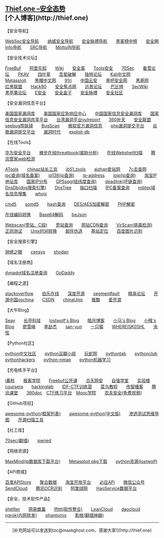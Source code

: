 <html><head><title>Thief安全态势</title><link rel='stylesheet' id='twentytwelve-style-css'  href='http://thief.one/css/collect_url/style.css' type='text/css' media='all' /></head><body><h2 class="site-title"><a href="http://thief.one/collect_url/" rel="home">Thief.one &#8211;安全态势</a>　　　　　　　　　　　　　　[个人博客](http://thief.one)</h2>
【安全导航】

[WebSec安全导航](http://nav.mayter.cn/index.htm)　　[纳威安全导航](http://navisec.it/)　　[安全脉搏导航](http://nav.secpulse.com/)　　[黑客榜中榜](http://www.cn-hack.cn/)　　[安全圈Info导航](http://www.anquanquan.info/)　　[SRC导航](http://www.srcsec.com/?milw0rm.cn)　　[MottoIN导航](http://www.mottoin.com/navs)　　

【安全技术论坛】

[FreeBuf](http://www.freebuf.com/)　　[阿里先知](https://xianzhi.aliyun.com/forum/)　　[Wiki](http://wiki.ioin.in/)　　[安全客](http://bobao.360.cn/)　　[Tools安全](https://www.t00ls.net/)　　[70Sec](https://www.70sec.com/)　　[看雪论坛](http://www.pediy.com/)　　[PKAV](http://www.pkav.net/)　　[四叶草](http://lab.seclover.com/)　　[吾爱破解](http://www.52pojie.cn/)　　[独特论坛](http://www.52pojie.cn/)　　[Kali中文网](http://www.kali.org.cn/)　　[Metasploit](http://www.metasploit.cn/)　　[黑帽中文网](http://bbs.chinablackhat.com/)　　[91ri](http://www.91ri.org/)　　[中国云安](http://www.yunsec.net/)　　[黑吧安全网](http://www.myhack58.com/)　　[黑基网](http://www.hackbase.com/)　　[红黑联盟](http://www.2cto.com/)　　[Hack80](http://www.hack80.com/)　　[安全焦点网](http://www.chncto.com/)　　[远景论坛](http://bbs.pcbeta.com/)　　[巴比特](http://8btc.com/)　　[SecWiki](https://www.sec-wiki.com/)　　[黑苹果论坛](https://imac.hk/)　　[E安全](https://www.easyaq.com/)　　[安全盒子](http://www.secbox.cn/)　　[安全脉搏](https://www.secpulse.com/?navisec)　　[安全社区](http://www.secquan.org)

【安全漏洞信息平台】

[美国国家漏洞库](http://nvd.nist.gov/)　　[美国国家应急响应中心](https://www.us-cert.gov/)　　[中国国家信息安全漏洞库](http://www.cnnvd.org.cn/)　　[国家信息安全漏洞共享平台](http://www.cnvd.org.cn/)　　[台湾漏洞平台vulreport](https://vulreport.net/)　　[360补天](https://butian.360.cn/)　　[安全联盟](https://www.anquan.org/)　　[seebug照妖镜](https://www.seebug.org)　　[BugScan](http://www.bugscan.net/)　　[微软官方漏洞信息](https://technet.microsoft.com/en-us/library/security/MS15-034)　　[php漏洞提交平台](https://bugs.php.net/)　　[谷歌漏洞提交平台](https://bugs.chromium.org/hosting/)　　[漏洞时代](http://0day5.com/)　　[exploit-db](https://www.exploit-db.com/)

【在线Tools】

[华为安全平台](http://sec.huawei.com/sec/web/index.do)　　[微步在线threatbook(威胁分析)](https://x.threatbook.cn/)　　[在线Webshell扫描](http://scanner.baidu.com)　　[腾讯管家web检测](http://guanjia.qq.com/online_server/webindex.html)　　

[ATools](http://www.atool.org/)　　[chinaz站长工具](http://tool.chinaz.com/)　　[jb51_tools](http://tools.jb51.net/)　　[aizhan爱站网](http://www.aizhan.com/)　　[7c去查网](http://www.7c.com/)　　[ipc查询(域名备案)](http://www.icpchaxun.com/)　　[ip138(ip查询)](http://www.ip138.com/)　　[ip-address](http://www.ip-adress.com/)　　[ipip(ip查询)](http://www.ipip.net/)　　[淘宝IP地址库](http://ip.taobao.com/ipSearch.php)　　[国家IP分布](http://ipblock.chacuo.net/)　　[GPSspg(经纬度查询)](http://www.gpsspg.com/)　　[deadlink(坏链查询)](http://www.deadlinkchecker.com/)　　[DnsDb(dns搜索引擎)](https://dnsdb.io/zh-cn/search?q=)　　[DnsTree](http://www.dnstree.com/)　　[端口扫描](http://www.t1shopper.com/tools/port-scan/#)　　[IPC备案查询](http://www.beianbeian.com/)　　[robtex域名信息搜集](https://www.robtex.com/)　　[whois](https://www.who.is/)

[cmd5](http://www.cmd5.com/)　　[somd5](http://www.somd5.com/)　　[hash查询](http://cracker.offensive-security.com/index.php)　　[DES/AES加密解密](http://tool.chacuo.net/cryptdes)　　[PHP解密](http://dezend.qiling.org/member/register.html)

[在线编码转换](http://www.jb51.net/tools/zhuanhuan.htm)　　[Base64解码](http://www1.tc711.com/tool/BASE64.htm)　　[beJson](http://www.bejson.com/)　　

[Webscan(旁站、C段)](http://www.webscan.cc/)　　[旁站查询](http://www.yougetsignal.com/tools/web-sites-on-web-server/)　　[网站CDN查询](http://www.cdnplanet.com/tools/cdnfinder/)　　[VirScan(病毒检测)](http://www.virscan.org/)　　[正则测试](http://regexr.com/)　　[Unix时间转换](http://www.epochconverter.com/)　　[邮件伪造](http://tool.chacuo.net/mailanonymous/)　　[基站定位](https://www.opengps.cn/)　　[百度图片识别](http://image.baidu.com/?fr=shitu)

【安全搜索引擎】

[钟馗之眼](https://www.zoomeye.org/)　　[censys](https://www.censys.io/)　　[shodan](https://www.shodan.io/)　　

【域名注册商】

[dynadot域名注册查询](https://www.dynadot.com/)　　[GoDaddy](https://sg.godaddy.com/)　　

【编程之道】

[stackoverflow](http://stackoverflow.com/)　　[伯乐在线](http://www.jobbole.com/)　　[深度开源](http://www.open-open.com/)　　[segmentfault](https://segmentfault.com/)　　[精易论坛](http://bbs.125.la/)　　[开源中国oschina](https://www.oschina.net/)　　[CSDN](http://blog.csdn.net/)　　[chinaUnix](http://bbs.chinaunix.net/)　　[推酷](http://www.tuicool.com/)　　[爱开源](http://www.aikaiyuan.com/)

【大牛Blog】

[Seay](http://www.cnseay.com/)　　[长亭科技](http://paper.seebug.org/)　　[lostwolf's Blog](http://wolvez.club/)　　[暗月博客](http://www.moonsec.com/)　　[小马's Blog](http://www.i0day.com)　　[小残's Blog](https://www.exehack.net/)　　[廖雪峰](http://www.liaoxuefeng.com/)　　[李劼杰](http://www.lijiejie.com/)　　[san-yun](http://san-yun.iteye.com/)　　[一只猿](http://www.92ez.com/)　　[WHEREISK0SHL](http://whereisk0shl.top/)　　[余弦](http://evilcos.me/)

【Python社区】

[python中文社区](http://www.pystyle.com/)　　[python豆瓣小组](https://www.douban.com/group/python/)　　[玩蛇网](http://www.iplaypy.com/)　　[pythontab](http://www.pythontab.com/)　　[pythonclub](http://www.pythonclub.org/)　　[pythonhackers](http://pythonhackers.com)　　[python-nmap](http://xael.org/pages/python-nmap-en.html)　　[python机器学习](http://www.jianshu.com/p/08ca72a0cf14)

【充电练手平台】

[i春秋](http://www.ichunqiu.com/)　　[极客学院](http://www.jikexueyuan.com/)　　[Freebuf公开课](http://open.freebuf.com/)　　[合天网安](http://www.hetianlab.com/)　　[自强学堂](http://www.ziqiangxuetang.com/)　　[实验楼](https://www.shiyanlou.com/)　　[coursera](https://www.coursera.org/)　　[hackinglab](http://hackinglab.cn/)　　[IDF-CTF训练营](http://ctf.idf.cn/)　　[菜鸟教程](http://www.runoob.com/)　　[传智播客](http://www.itcast.cn/)　　[腾讯课堂](https://ke.qq.com/index.html)　　[360doc](http://www.360doc.com/)　[CTF练习平台](https://www.zhihu.com/question/30505597)　[Mooc学院](http://mooc.guokr.com/)　　[农夫安全(免费视频)](http://www.farmsec.org/portal.php)

【Github项目】

[awesome-python(框架列表)](https://github.com/vinta/awesome-python)　　[awesome-python(中文版)](https://github.com/jobbole/awesome-python-cn)　　[渗透测试思维导图](https://github.com/phith0n/Mind-Map)　　[开源扫描工具](https://github.com/We5ter/Scanners-Box/blob/master/README_CN.md)　　

【社工库】

[70sec(翻墙)](http://s.70sec.com/)　　[pwned](https://haveibeenpwned.com/)

【网络资源】

[MaxMind(ip数据库下载平台)](https://dev.maxmind.com/)　　[Metasploit pkg下载](http://osx.metasploit.com/)　　[python资源(lostwolf)](http://wolvez.club/books/)　　

【APi商城】

[百度APIStore](http://apistore.baidu.com/)　　[聚合数据](https://www.juhe.cn/)　　[淘宝开放平台](http://open.taobao.com/)　　[必应APi](https://datamarket.azure.com/dataset/5BA839F1-12CE-4CCE-BF57-A49D98D29A44)　　[微信公众号](https://qy.weixin.qq.com/)　　[SendCloud](http://sendcloud.sohu.com)　　[腾讯OCR识别](http://mta.qq.com/mta/ctr_index/ocr)　　[阿里绿网](https://www.aliyun.com/yundun/cs?spm=5176.bbsr242678.0.0.3WzFpE)　　[HaoService数据平台](http://www.haoservice.com/)

【安全、技术软件产品】

[shellter](https://www.shellterproject.com/)　　[网易蜂巢](https://c.163.com/)　　[Iftttt(软件整合)](https://ifttt.com/discover)　　[LeanCloud](https://leancloud.cn/)　　[daocloud](https://www.daocloud.io/)　　[ngrok(内网转发)](https://www.ngrok.cc/)　　[phantomjs](http://phantomjs.org/)　　[影梭(翻墙神器)](http://www.iyingsuo.com/help.html)　　
<hr>
<center>[补充网站可以发送到tzc@maskghost.com，感谢大家!](http://thief.one)</center>
</body>
</html>